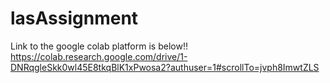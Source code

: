 # lasAssignment
Link to the google colab platform is below!!
https://colab.research.google.com/drive/1-DNRqgleSkk0wl45E8tkqBlK1xPwosa2?authuser=1#scrollTo=jvph8ImwtZLS

